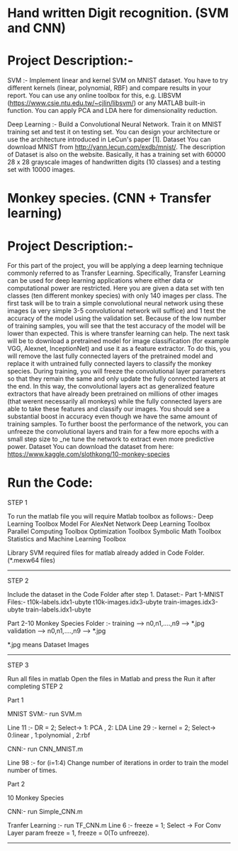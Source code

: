 # Hand written Digit recognition. (SVM and CNN) 
# Project Description:-

SVM :- Implement linear and kernel SVM on MNIST dataset. You have to try different kernels (linear, polynomial, RBF) and compare results in your report. You can use any online toolbox for this, e.g. LIBSVM (https://www.csie.ntu.edu.tw/~cjlin/libsvm/) or any MATLAB built-in function. You can apply PCA and LDA here for dimensionality reduction.

Deep Learning :- Build a Convolutional Neural Network. Train it on MNIST training set and test it on testing set. You can design your architecture or use the architecture introduced in LeCun's paper [1]. Dataset You can download MNIST from http://yann.lecun.com/exdb/mnist/. The description of Dataset is also on the website. Basically, it has a training set with 60000 28 x 28 grayscale images of handwritten digits (10 classes) and a testing set with 10000 images.

# Monkey species. (CNN + Transfer learning)
# Project Description:-

For this part of the project, you will be applying a deep learning technique commonly referred to as Transfer Learning. Specifically, Transfer Learning can be used for deep learning applications where either data or computational power are restricted. Here you are given a data set with ten classes (ten different monkey species) with only 140 images per class. The first task will be to train a simple convolutional neural network using these images (a very simple 3-5 convolutional network will suffice) and 1 test the accuracy of the model using the validation set. Because of the low number of training samples, you will see that the test accuracy of the model will be lower than expected. This is where transfer learning can help. The next task will be to download a pretrained model for image classification (for example VGG, Alexnet, InceptionNet) and use it as a feature extractor. To do this, you will remove the last fully connected layers of the pretrained model and replace it with untrained fully connected layers to classify the monkey species. During training, you will freeze the convolutional layer parameters so that they remain the same and only update the fully connected layers at the end. In this way, the convolutional layers act as generalized feature extractors that have already been pretrained on millions of other images (that werent necessarily all monkeys) while the fully connected layers are able to take these features and classify our images. You should see a substantial boost in accuracy even though we have the same amount of training samples. To further boost the performance of the network, you can unfreeze the convolutional layers and train for a few more epochs with a small step size to _ne tune the network to extract even more predictive power. Dataset You can download the dataset from here: https://www.kaggle.com/slothkong/10-monkey-species

# Run the Code:
STEP 1

To run the matlab file you will require Matlab toolbox as follows:-
Deep Learning Toolbox Model For AlexNet Network
Deep Learning Toolbox
Parallel Computing Toolbox
Optimization Toolbox
Symbolic Math Toolbox
Statistics and Machine Learning Toolbox

Library SVM required files for matlab already added in Code Folder.(*.mexw64 files)

--------------------------------------------------------------------------------------------

STEP 2

Include the dataset in the Code Folder after step 1.
Dataset:-
Part 1-MNIST
Files:-
t10k-labels.idx1-ubyte
t10k-images.idx3-ubyte
train-images.idx3-ubyte
train-labels.idx1-ubyte

Part 2-10 Monkey Species
Folder :- training --> n0,n1,....,n9 --> *.jpg
	  validation --> n0,n1,....,n9 --> *.jpg

*.jpg means Dataset Images

-----------------------------------------------------------------------------------------

STEP 3

Run all files in matlab
Open the files in Matlab and press the Run it after completing STEP 2

Part 1 

MNIST
SVM:- run SVM.m 

Line 11 :- DR = 2;    Select-> 1: PCA , 2: LDA
Line 29 :- kernel = 2; Select-> 0:linear , 1:polynomial , 2:rbf

CNN:- run CNN_MNIST.m 

Line 98 :-    for (i=1:4)
Change number of iterations in order to train the model number of times.

Part 2 

10 Monkey Species

CNN:- run Simple_CNN.m

Tranfer Learning :- run TF_CNN.m
Line 6 :- freeze = 1;   Select -> For Conv Layer param freeze = 1, freeze = 0(To unfreeze).

-------------------------------------------------------------------------------------------------



